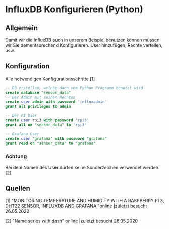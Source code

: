 # InfluxDB Konfigurieren (Python)

## Allgemein

Damit wir die InfluxDB auch in unserem Beispiel benutzen können müssen wir Sie dementsprechend Konfigurieren. User hinzufügen, Rechte verteilen, usw.

## Konfiguration

Alle notwendigen Konfigurationsschritte [1]

```sql
-- DB erstellen, welche dann vom Python Programm benutzt wird
create database "sensor_data"
-- Der Admin mit seinen Rechten
create user admin with password 'influxadmin'
grant all privileges to admin

-- Der PI User
create user rpi3 with password 'rpi3'
grant all on "sensor_data" to 'rpi3'

-- Grafana User
create user "grafana" with password "grafana"
grant read on "sensor_data" to "grafana"
```

### Achtung

Bei dem Namen des User dürfen keine Sonderzeichen verwendet werden. [2]

## Quellen

[1] "MONITORING TEMPERATURE AND HUMIDITY WITH A RASPBERRY PI 3, DHT22 SENSOR, INFLUXDB AND GRAFANA "[online](https://www.definit.co.uk/2018/07/monitoring-temperature-and-humidity-with-a-raspberry-pi-3-dht22-sensr-influxdb-and-grafana/) |zuletzt besucht 26.05.2020

[2] "Name series with dash" [online](https://stackoverflow.com/questions/31286130/name-series-with-dash) |zuletzt besucht 26.05.2020

 